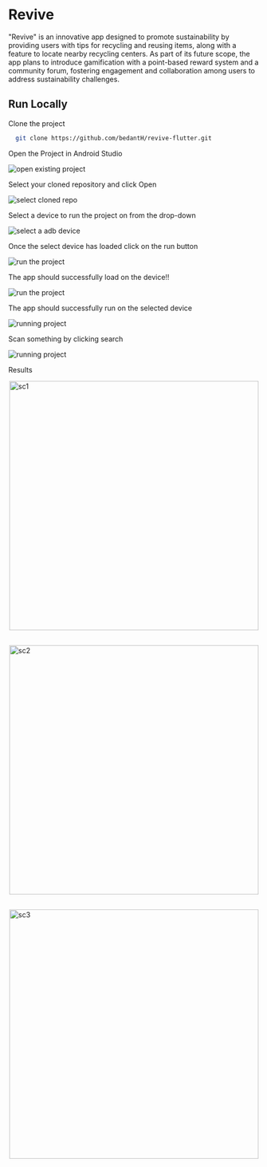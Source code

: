 
# Revive

"Revive" is an innovative app designed to promote sustainability by providing users with tips for recycling and reusing items, along with a feature to locate nearby recycling centers. As part of its future scope, the app plans to introduce gamification with a point-based reward system and a community forum, fostering engagement and collaboration among users to address sustainability challenges.


## Run Locally

Clone the project

```bash
  git clone https://github.com/bedantH/revive-flutter.git
```

Open the Project in Android Studio

![open existing project](https://cdn.discordapp.com/attachments/1091999644923473920/1212790690900082739/Screenshot_2024-02-29_at_9.25.12_PM.png?ex=65f31e59&is=65e0a959&hm=75420a02c3e9addea8c8e46b8af3517ce34c5801cff47a99103b57bd2fe54d78&)


Select your cloned repository and click Open

![select cloned repo](https://cdn.discordapp.com/attachments/1091999644923473920/1212791511045898300/Screenshot_2024-02-29_at_9.28.36_PM.png?ex=65f31f1c&is=65e0aa1c&hm=9c1a6141d2a663ff3f5e297e008cf27d1d603050f2cd5150d635bfa5a20105b2&)


Select a device to run the project on from the drop-down

![select a adb device](https://cdn.discordapp.com/attachments/1091999644923473920/1212792508266844160/Screenshot_2024-02-29_at_9.33.39_PM.png?ex=65f3200a&is=65e0ab0a&hm=e510c07767aaced7998a4aca23625eda394b40134747f1081e9eecd764197184&)


Once the select device has loaded click on the run button

![run the project](https://cdn.discordapp.com/attachments/1091999644923473920/1212793147239702608/Screenshot_2024-02-29_at_9.36.08_PM.png?ex=65f320a2&is=65e0aba2&hm=1f62cd1ea160919a01b2eff366da6e49096bca6c3ce7038b97be8b1654a7c315&)


The app should successfully load on the device!!

![run the project](https://cdn.discordapp.com/attachments/1091999644923473920/1212793147239702608/Screenshot_2024-02-29_at_9.36.08_PM.png?ex=65f320a2&is=65e0aba2&hm=1f62cd1ea160919a01b2eff366da6e49096bca6c3ce7038b97be8b1654a7c315&)


The app should successfully run on the selected device

![running project](https://cdn.discordapp.com/attachments/1091999644923473920/1212796820409815162/Screenshot_2024-02-29_at_9.50.44_PM.png?ex=65f3240e&is=65e0af0e&hm=8e708477a9f9871a484ea79593b23c47f79b20391d876cabadb9dde49ee1e94b&)


Scan something by clicking search

![running project](https://cdn.discordapp.com/attachments/1091999644923473920/1212798134309359696/Screenshot_2024-02-29_at_9.54.53_PM.png?ex=65f32547&is=65e0b047&hm=71ff08d50fde8520ee468db17c7d9998a260f25ed4f800634786f7d68efdef49&)


Results
<div style="display:flex;gap:30px;flex-wrap:wrap;justify-content:space-evenly">
  <img height="500" src="https://cdn.discordapp.com/attachments/1091999644923473920/1212799851385856051/Screenshot_2024-02-29_at_10.01.46_PM.png?ex=65f326e1&is=65e0b1e1&hm=672c08b69ad73438b070f943a4ec881522c0b3528267d05e13ae0b24ea916bf5&" alt="sc1">
  <img height="500" src="https://cdn.discordapp.com/attachments/1091999644923473920/1212799871971758100/Screenshot_2024-02-29_at_10.02.41_PM.png?ex=65f326e6&is=65e0b1e6&hm=3135f018fce6c460e54565e31e314f046927d6865b63d26f76707e61c440fbd8&" alt="sc2">
  <img height="500" src="https://cdn.discordapp.com/attachments/1091999644923473920/1212799893958033448/Screenshot_2024-02-29_at_10.03.15_PM.png?ex=65f326eb&is=65e0b1eb&hm=3b637ebccd32561c8c0c4b2f659aaea3c1577f89315fc897c3449612f1880961&" alt="sc3">
</div>
